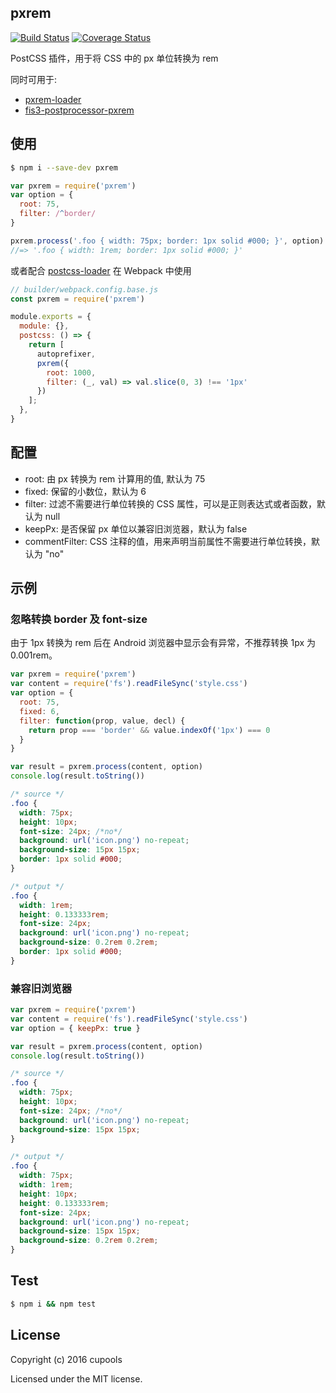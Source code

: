 ## pxrem

[![Build Status](https://travis-ci.org/cupools/pxrem.svg?branch=master)](https://travis-ci.org/cupools/pxrem)
[![Coverage Status](https://coveralls.io/repos/github/cupools/pxrem/badge.svg?branch=master)](https://coveralls.io/github/cupools/pxrem?branch=master)

PostCSS 插件，用于将 CSS 中的 px 单位转换为 rem

同时可用于:

- [pxrem-loader](https://github.com/cupools/pxrem-loader)
- [fis3-postprocessor-pxrem](https://github.com/cupools/fis3-postprocessor-pxrem)

## 使用

```bash
$ npm i --save-dev pxrem
```

```js
var pxrem = require('pxrem')
var option = {
  root: 75,
  filter: /^border/
}

pxrem.process('.foo { width: 75px; border: 1px solid #000; }', option).toString()
//=> '.foo { width: 1rem; border: 1px solid #000; }'
```

或者配合 [postcss-loader][] 在 Webpack 中使用

```js
// builder/webpack.config.base.js
const pxrem = require('pxrem')

module.exports = {
  module: {},
  postcss: () => {
    return [
      autoprefixer,
      pxrem({
        root: 1000,
        filter: (_, val) => val.slice(0, 3) !== '1px'
      })
    ];
  },
}
```

## 配置

- root: 由 px 转换为 rem 计算用的值, 默认为 75
- fixed: 保留的小数位，默认为 6
- filter: 过滤不需要进行单位转换的 CSS 属性，可以是正则表达式或者函数，默认为 null
- keepPx: 是否保留 px 单位以兼容旧浏览器，默认为 false
- commentFilter: CSS 注释的值，用来声明当前属性不需要进行单位转换，默认为 "no"

## 示例

### 忽略转换 border 及 font-size

由于 1px 转换为 rem 后在 Android 浏览器中显示会有异常，不推荐转换 1px 为 0.001rem。

```js
var pxrem = require('pxrem')
var content = require('fs').readFileSync('style.css')
var option = {
  root: 75,
  fixed: 6,
  filter: function(prop, value, decl) {
    return prop === 'border' && value.indexOf('1px') === 0
  }
}

var result = pxrem.process(content, option)
console.log(result.toString())
```

```css
/* source */
.foo {
  width: 75px;
  height: 10px;
  font-size: 24px; /*no*/
  background: url('icon.png') no-repeat;
  background-size: 15px 15px;
  border: 1px solid #000;
}

/* output */
.foo {
  width: 1rem;
  height: 0.133333rem;
  font-size: 24px;
  background: url('icon.png') no-repeat;
  background-size: 0.2rem 0.2rem;
  border: 1px solid #000;
}
```

### 兼容旧浏览器

```js
var pxrem = require('pxrem')
var content = require('fs').readFileSync('style.css')
var option = { keepPx: true }

var result = pxrem.process(content, option)
console.log(result.toString())
```

```css
/* source */
.foo {
  width: 75px;
  height: 10px;
  font-size: 24px; /*no*/
  background: url('icon.png') no-repeat;
  background-size: 15px 15px;
}

/* output */
.foo {
  width: 75px;
  width: 1rem;
  height: 10px;
  height: 0.133333rem;
  font-size: 24px;
  background: url('icon.png') no-repeat;
  background-size: 15px 15px;
  background-size: 0.2rem 0.2rem;
}
```

## Test

```bash
$ npm i && npm test
```

## License

Copyright (c) 2016 cupools

Licensed under the MIT license.

[postcss-loader]: https://github.com/postcss/postcss-loader